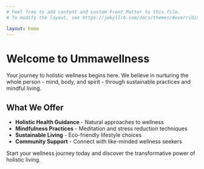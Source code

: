 ```yaml
---
# Feel free to add content and custom Front Matter to this file.
# To modify the layout, see https://jekyllrb.com/docs/themes/#overriding-theme-defaults

layout: home
---
```


# Welcome to Ummawellness

Your journey to holistic wellness begins here. We believe in nurturing the whole person - mind, body, and spirit - through sustainable practices and mindful living.

## What We Offer

- **Holistic Health Guidance** - Natural approaches to wellness
- **Mindfulness Practices** - Meditation and stress reduction techniques
- **Sustainable Living** - Eco-friendly lifestyle choices
- **Community Support** - Connect with like-minded wellness seekers

Start your wellness journey today and discover the transformative power of holistic living.
